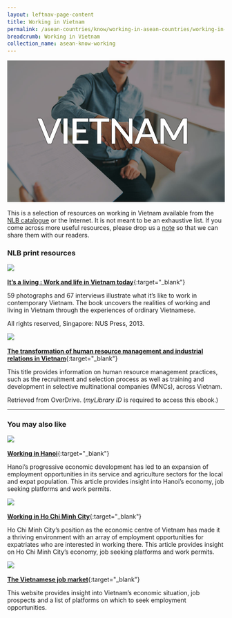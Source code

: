 ```yaml
---
layout: leftnav-page-content
title: Working in Vietnam
permalink: /asean-countries/know/working-in-asean-countries/working-in-vietnam/
breadcrumb: Working in Vietnam
collection_name: asean-know-working
---
```


<img src="/images/asean-working/ASEAN-Vietnam-Working.jpg" alt="Working in Vietnam banner" style="width:800px;" />

This is a selection of resources on working in Vietnam available from the [NLB catalogue](http://catalogue.nlb.gov.sg/) or the Internet.  It is not meant to be an exhaustive list. If you come across more useful resources, please drop us a [note](https://www.eyeonasia.gov.sg/contact-us/) so that we can share them with our readers.

### **NLB print resources**

<img src="/images/book-covers/Its-a-living-Work-and-life-in-Vietnam-today.jpg" style="width:150px;" />

[**It’s a living : Work and life in Vietnam today**](http://eservice.nlb.gov.sg/item_holding.aspx?bid=200123869){:target="_blank"}

59 photographs and 67 interviews illustrate what it’s like to work in contemporary Vietnam. The book uncovers the realities of working and living in Vietnam through the experiences of ordinary Vietnamese.

All rights reserved, Singapore: NUS Press, 2013.

<img src="/images/book-covers/The-transformation-of-human-resource-management-and-industrial-relations-in-Vietnam.jpg" style="width:150px;" />

[**The transformation of human resource management and industrial relations in Vietnam**](https://nlb.overdrive.com/media/1750744){:target="_blank"}

This title provides information on human resource management practices, such as the recruitment and selection process as well as training and development in selective multinational companies (MNCs), across Vietnam.

Retrieved from OverDrive. (*myLibrary ID* is required to access this ebook.)

---

### **You may also like**

<img src="/images/resources/Article 3.jpg" style="width:180px;" />

[**Working in Hanoi**](https://www.internations.org/hanoi-expats/guide/working-in-hanoi-18185){:target="_blank"}

Hanoi’s progressive economic development has led to an expansion of employment opportunities in its service and agriculture sectors for the local and expat population. This article provides insight into Hanoi’s economy, job seeking platforms and work permits.

<img src="/images/resources/Article 2.jpg" style="width:180px;" />

[**Working in Ho Chi Minh City**](https://www.internations.org/hanoi-expats/guide/working-in-ho-chi-minh-city-18107){:target="_blank"}

Ho Chi Minh City’s position as the economic centre of Vietnam has made it a thriving environment with an array of employment opportunities for expatriates who are interested in working there. This article provides insight on Ho Chi Minh City’s economy, job seeking platforms and work permits.

<img src="/images/resources/Article 1.jpg" style="width:180px;" />

[**The Vietnamese job market**](https://justlanded.com/english/Vietnam/Vietnam-Guide/Jobs/The-Vietnamese-job-market){:target="_blank"}

This website provides insight into Vietnam’s economic situation, job prospects and a list of platforms on which to seek employment opportunities.